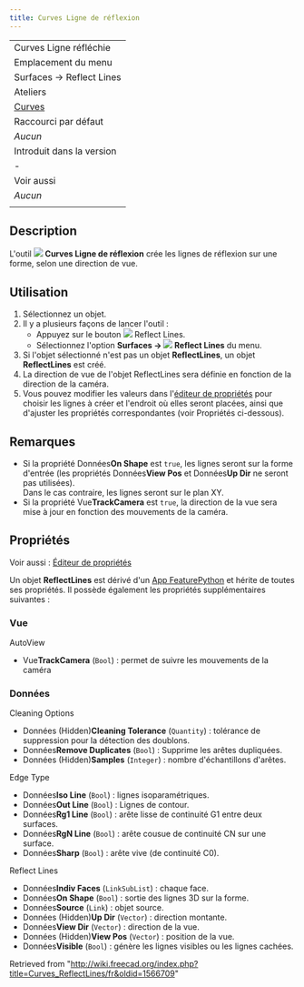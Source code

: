 ```yaml
---
title: Curves Ligne de réflexion
---
```

|  |
| --- |
| Curves Ligne réfléchie |
| Emplacement du menu |
| Surfaces → Reflect Lines |
| Ateliers |
| [Curves](/Curves_Workbench/fr "Curves Workbench/fr") |
| Raccourci par défaut |
| *Aucun* |
| Introduit dans la version |
| - |
| Voir aussi |
| *Aucun* |
|  |

## Description

L'outil ![](/images/Curves_ReflectLines.svg) **Curves Ligne de réflexion** crée les lignes de réflexion sur une forme, selon une direction de vue.

## Utilisation

1. Sélectionnez un objet.
2. Il y a plusieurs façons de lancer l'outil :
   * Appuyez sur le bouton ![](/images/Curves_ReflectLines.svg) Reflect Lines.
   * Sélectionnez l'option **Surfaces → ![](/images/Curves_ReflectLines.svg) Reflect Lines** du menu.
3. Si l'objet sélectionné n'est pas un objet **ReflectLines**, un objet **ReflectLines** est créé.
4. La direction de vue de l'objet ReflectLines sera définie en fonction de la direction de la caméra.
5. Vous pouvez modifier les valeurs dans l'[éditeur de propriétés](/Property_editor/fr "Property editor/fr") pour choisir les lignes à créer et l'endroit où elles seront placées, ainsi que d'ajuster les propriétés correspondantes (voir Propriétés ci-dessous).

## Remarques

* Si la propriété Données**On Shape** est `true`, les lignes seront sur la forme d'entrée (les propriétés Données**View Pos** et Données**Up Dir** ne seront pas utilisées).  
  Dans le cas contraire, les lignes seront sur le plan XY.
* Si la propriété Vue**TrackCamera** est `true`, la direction de la vue sera mise à jour en fonction des mouvements de la caméra.

## Propriétés

Voir aussi : [Éditeur de propriétés](/Property_editor/fr "Property editor/fr")

Un objet **ReflectLines** est dérivé d'un [App FeaturePython](/App_FeaturePython/fr "App FeaturePython/fr") et hérite de toutes ses propriétés. Il possède également les propriétés supplémentaires suivantes :

### Vue

AutoView

* Vue**TrackCamera** (`Bool`) : permet de suivre les mouvements de la caméra

### Données

Cleaning Options

* Données (Hidden)**Cleaning Tolerance** (`Quantity`) : tolérance de suppression pour la détection des doublons.
* Données**Remove Duplicates** (`Bool`) : Supprime les arêtes dupliquées.
* Données (Hidden)**Samples** (`Integer`) : nombre d'échantillons d'arêtes.

Edge Type

* Données**Iso Line** (`Bool`) : lignes isoparamétriques.
* Données**Out Line** (`Bool`) : Lignes de contour.
* Données**Rg1 Line** (`Bool`) : arête lisse de continuité G1 entre deux surfaces.
* Données**RgN Line** (`Bool`) : arête cousue de continuité CN sur une surface.
* Données**Sharp** (`Bool`) : arête vive (de continuité C0).

Reflect Lines

* Données**Indiv Faces** (`LinkSubList`) : chaque face.
* Données**On Shape** (`Bool`) : sortie des lignes 3D sur la forme.
* Données**Source** (`Link`) : objet source.
* Données (Hidden)**Up Dir** (`Vector`) : direction montante.
* Données**View Dir** (`Vector`) : direction de la vue.
* Données (Hidden)**View Pos** (`Vector`) : position de la vue.
* Données**Visible** (`Bool`) : génère les lignes visibles ou les lignes cachées.

Retrieved from "<http://wiki.freecad.org/index.php?title=Curves_ReflectLines/fr&oldid=1566709>"